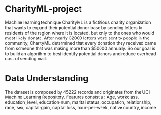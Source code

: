 # CharityML-project
Machine learning technique
CharityML is a fictitious charity organization that wants to expand their potential donor base by sending letters to residents of the region where it is located, but only to the ones who would most likely donate. After nearly 32000 letters were sent to people in the community, CharityML determined that every donation they received came from someone that was making more than $50000 annually. So our goal is to build an algorithm to best identify potential donors and reduce overhead cost of sending mail.
# Data Understanding
The dataset is composed by 45222 records and originates from the UCI Machine Learning Repository.
Features consist a : Age, workclass, education_level, education-num, marital status, occupation, relationship, race, sex, capital-gain, capital loss, hour-per-week, native country, income 
